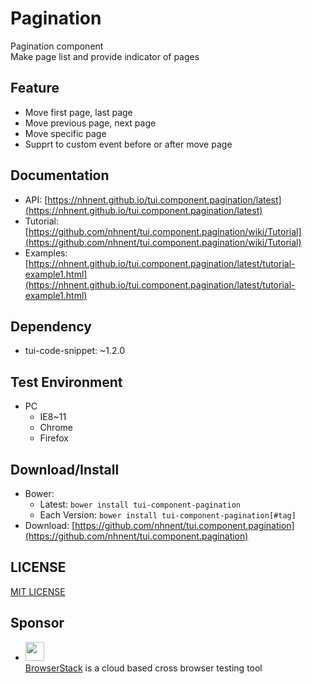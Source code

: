 Pagination
===============
Pagination component<br>
Make page list and provide indicator of pages

## Feature
* Move first page, last page
* Move previous page, next page
* Move specific page
* Supprt to custom event before or after move page

## Documentation
* API: [https://nhnent.github.io/tui.component.pagination/latest](https://nhnent.github.io/tui.component.pagination/latest)
* Tutorial: [https://github.com/nhnent/tui.component.pagination/wiki/Tutorial](https://github.com/nhnent/tui.component.pagination/wiki/Tutorial)
* Examples: [https://nhnent.github.io/tui.component.pagination/latest/tutorial-example1.html](https://nhnent.github.io/tui.component.pagination/latest/tutorial-example1.html)

## Dependency
* tui-code-snippet: ~1.2.0

## Test Environment
* PC
	* IE8~11
	* Chrome
	* Firefox

## Download/Install
* Bower:
   * Latest: `bower install tui-component-pagination`
   * Each Version: `bower install tui-component-pagination[#tag]`
* Download: [https://github.com/nhnent/tui.component.pagination](https://github.com/nhnent/tui.component.pagination)

## LICENSE
[MIT LICENSE](LICENSE)

## Sponsor
* <img src="https://cloud.githubusercontent.com/assets/12269563/12287774/8cf4d2c0-ba12-11e5-9fa8-0a9c452cca05.png" height="30"><br>
 [BrowserStack](https://www.browserstack.com/) is a cloud based cross browser testing tool

